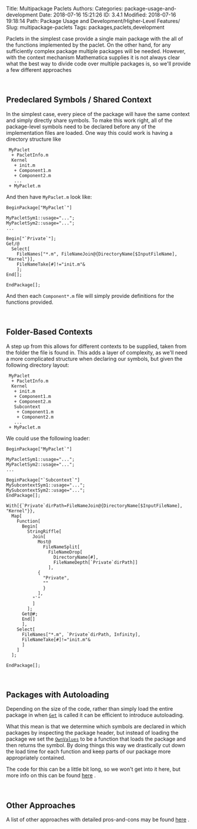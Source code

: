 Title: Multipackage Paclets
Authors: 
Categories: package-usage-and-development
Date: 2018-07-16 15:21:26
ID: 3.4.1
Modified: 2018-07-16 19:18:14
Path: Package Usage and Development/Higher-Level Features/
Slug: multipackage-paclets
Tags: packages,paclets,development

Paclets in the simplest case provide a single main package with the all of the functions implemented by the paclet. On the other hand, for any sufficiently complex package multiple packages will be needed. However, with the context mechanism Mathematica supplies it is not always clear what the best way to divide code over multiple packages is, so we'll provide a few different approaches

<a id="predeclared-symbols--shared-context" style="width:0;height:0;margin:0;padding:0;">&zwnj;</a>

## Predeclared Symbols / Shared Context

In the simplest case, every piece of the package will have the same context and simply directly share symbols. To make this work right, all of the package-level symbols need to be declared before any of the implementation files are loaded. One way this could work is having a directory structure like

```none
 MyPaclet 
  + PacletInfo.m 
  Kernel 
   + init.m 
   + Component1.m 
   + Component2.m 
   ...
 + MyPaclet.m
```

And then have  ```MyPaclet.m```  look like:

    BeginPackage["MyPaclet`"]
    
    MyPacletSym1::usage="...";
    MyPacletSym2::usage="...";
    ...
    
    Begin["`Private`"];
    Get/@
      Select[
        FileNames["*.m", FileNameJoin@{DirectoryName[$InputFileName], "Kernel"}],
        FileNameTake[#]!="init.m"&
        ];
    End[];
    
    EndPackage[];

And then each  ```Component*.m```  file will simply provide definitions for the functions provided.

<a id="folderbased-contexts" style="width:0;height:0;margin:0;padding:0;">&zwnj;</a>

## Folder-Based Contexts

A step up from this allows for different contexts to be supplied, taken from the folder the file is found in. This adds a layer of complexity, as we'll need a more complicated structure when declaring our symbols, but given the following directory layout:

```none
 MyPaclet 
  + PacletInfo.m 
  Kernel 
   + init.m 
   + Component1.m 
   + Component2.m 
   Subcontext 
    + Component1.m 
    + Component2.m 
   ...
 + MyPaclet.m
```

We could use the following loader:

    BeginPackage["MyPaclet`"]
    
    MyPacletSym1::usage="...";
    MyPacletSym2::usage="...";
    ...
    
    BeginPackage["`Subcontext`"]
    MySubcontextSym1::usage="...";
    MySubcontextSym2::usage="...";
    EndPackage[];
    
    With[{`Private`dirPath=FileNameJoin@{DirectoryName[$InputFileName], "Kernel"}},
      Map[
        Function[
          Begin[
            StringRiffle[
              Join[
                Most@
                  FileNameSplit[
                    FileNameDrop[
                      DirectoryName[#], 
                      FileNameDepth[`Private`dirPath]]
                    ],
                {
                  "Private",
                  ""
                  }
                ],
              "`"
              ]
            ];
          Get@#;
          End[]
          ],
        Select[
          FileNames["*.m", `Private`dirPath, Infinity],
          FileNameTake[#]!="init.m"&
          ]
        ]
      ];
    
    EndPackage[];

<a id="packages-with-autoloading" style="width:0;height:0;margin:0;padding:0;">&zwnj;</a>

## Packages with Autoloading

Depending on the size of the code, rather than simply load the entire package in when  [```Get```](https://reference.wolfram.com/language/ref/Get.html)  is called it can be efficient to introduce autoloading.

What this mean is that we determine which symbols are declared in which packages by inspecting the package header, but instead of loading the package we set the  [```OwnValues```](https://reference.wolfram.com/language/ref/OwnValues.html)  to be a function that loads the package and then returns the symbol. By doing things this way we drastically cut down the load time for each function and keep parts of our package more appropriately contained.

The code for this can be a little bit long, so we won't get into it here, but more info on this can be found  [here](https://mathematica.stackexchange.com/a/176577/38205) .

<a id="other-approaches" style="width:0;height:0;margin:0;padding:0;">&zwnj;</a>

## Other Approaches

A list of other approaches with detailed pros-and-cons may be found  [here](https://mathematica.stackexchange.com/a/176489/38205) .